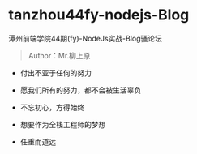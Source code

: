 # tanzhou44fy-nodejs-Blog
潭州前端学院44期(fy)-NodeJs实战-Blog骚论坛

> Author：Mr.柳上原

- 付出不亚于任何的努力

- 愿我们所有的努力，都不会被生活辜负

- 不忘初心，方得始终

- 想要作为全栈工程师的梦想

- 任重而道远




